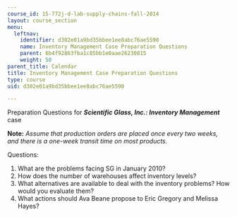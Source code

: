 ```yaml
---
course_id: 15-772j-d-lab-supply-chains-fall-2014
layout: course_section
menu:
  leftnav:
    identifier: d302e01a9bd35bbee1ee8abc76ae5590
    name: Inventory Management Case Preparation Questions
    parent: 6b4f92863fba1c85bb1e0aae26230815
    weight: 50
parent_title: Calendar
title: Inventory Management Case Preparation Questions
type: course
uid: d302e01a9bd35bbee1ee8abc76ae5590

---
```


Preparation Questions for **_Scientific Glass, Inc.: Inventory Management_** case

**Note:** _Assume that production orders are placed once every two weeks, and there is a one-week transit time on most products._

Questions:

1.  What are the problems facing SG in January 2010?
2.  How does the number of warehouses affect inventory levels?
3.  What alternatives are available to deal with the inventory problems? How would you evaluate them?
4.  What actions should Ava Beane propose to Eric Gregory and Melissa Hayes?